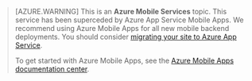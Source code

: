 >[AZURE.WARNING] This is an **Azure Mobile Services** topic.  This service has been superceded by Azure App Service Mobile Apps.  We recommend using
> Azure Mobile Apps for all new mobile backend deployments.  You should consider [migrating your site to Azure App Service](../articles/app-service-mobile/app-service-mobile-migrating-from-mobile-services.md).
>
> To get started with Azure Mobile Apps, see the [Azure Mobile Apps documentation center](/documentation/learning-paths/appservice-mobileapps/).
